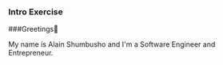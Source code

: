 ### Intro Exercise
###Greetings👋 

My name is Alain Shumbusho and I'm a Software Engineer and Entrepreneur. 
